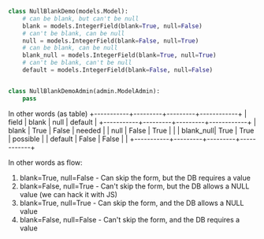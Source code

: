 ```python 
class NullBlankDemo(models.Model):
    # can be blank, but can't be null
    blank = models.IntegerField(blank=True, null=False)
    # can't be blank, can be null
    null = models.IntegerField(blank=False, null=True)
    # can be blank, can be null
    blank_null = models.IntegerField(blank=True, null=True)
    # can't be blank, can't be null
    default = models.IntegerField(blank=False, null=False)


class NullBlankDemoAdmin(admin.ModelAdmin):
    pass   
```

In other words (as table)
+-----------+---------+---------+------------+
|  field    |  blank  |  null   |  default   |
+-----------+---------+---------+------------+
| blank     |   True  |  False  |    needed  |
| null      |  False  |   True  |            |
| blank_null|   True  |   True  |   possible |
| default   |  False  |  False  |            |
+-----------+---------+---------+------------+

In other words as flow:
1. blank=True, null=False - Can skip the form, but the DB requires a value
2. blank=False, null=True - Can't skip the form, but the DB allows a NULL value (we can hack it with JS)
3. blank=True, null=True - Can skip the form, and the DB allows a NULL value
4. blank=False, null=False - Can't skip the form, and the DB requires a value
